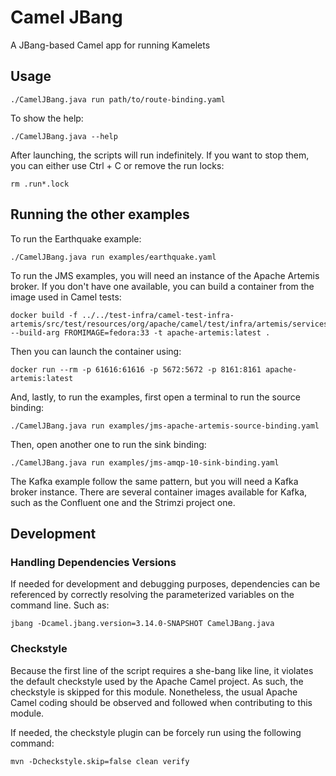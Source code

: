 # Camel JBang

A JBang-based Camel app for running Kamelets

## Usage

```
./CamelJBang.java run path/to/route-binding.yaml
```

To show the help:

```
./CamelJBang.java --help
```

After launching, the scripts will run indefinitely. If you want to stop them, you can either use Ctrl + C or remove the
run locks:

```
rm .run*.lock
```

## Running the other examples

To run the Earthquake example:

```
./CamelJBang.java run examples/earthquake.yaml
```

To run the JMS examples, you will need an instance of the Apache Artemis broker. If you don't have one available, you can build a container from the image used in Camel tests:

```
docker build -f ../../test-infra/camel-test-infra-artemis/src/test/resources/org/apache/camel/test/infra/artemis/services/Dockerfile --build-arg FROMIMAGE=fedora:33 -t apache-artemis:latest .
```

Then you can launch the container using:


```
docker run --rm -p 61616:61616 -p 5672:5672 -p 8161:8161 apache-artemis:latest
```

And, lastly, to run the examples, first open a terminal to run the source binding:

```
./CamelJBang.java run examples/jms-apache-artemis-source-binding.yaml
```

Then, open another one to run the sink binding:

```
./CamelJBang.java run examples/jms-amqp-10-sink-binding.yaml
```

The Kafka example follow the same pattern, but you will need a Kafka broker instance. There are several container images 
available for Kafka, such as the Confluent one and the Strimzi project one.


## Development

### Handling Dependencies Versions

If needed for development and debugging purposes, dependencies can be referenced by correctly resolving the parameterized variables on the command line. Such as: 

```
jbang -Dcamel.jbang.version=3.14.0-SNAPSHOT CamelJBang.java
```

### Checkstyle

Because the first line of the script requires a she-bang like line, it violates the default checkstyle used by the 
Apache Camel project. As such, the checkstyle is skipped for this module. Nonetheless, the usual Apache Camel coding
should be observed and followed when contributing to this module.

If needed, the checkstyle plugin can be forcely run using the following command: 

```
mvn -Dcheckstyle.skip=false clean verify
```
